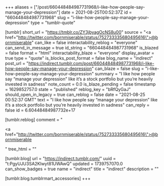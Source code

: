 +++
aliases = ["/post/660448484987731968/i-like-how-people-say-manage-your-depression"]
date = 2021-08-25T00:52:37Z
id = "660448484987731968"
slug = "i-like-how-people-say-manage-your-depression"
type = "tumblr-quote"

[tumblr]
short_url = "https://tmblr.co/ZY3jbyagOcNS8u00"
source = "<a href=\"http://twitter.com/bornmiserable/status/752733335680495616\">@bornmiserable</a>"
can_like = false
interactability_reblog = "everyone"
can_send_in_message = true
id_string = "660448484987731968"
is_blazed = false
format = "html"
interactability_blaze = "everyone"
display_avatar = true
type = "quote"
is_blocks_post_format = false
blog_name = "indirect"
post_url = "https://indirect.tumblr.com/post/660448484987731968/i-like-how-people-say-manage-your-depression"
can_blaze = false
slug = "i-like-how-people-say-manage-your-depression"
summary = "I like how people say “manage your depression” like it’s a stock portfolio but you’re heavily invested in sadness"
note_count = 0.0
is_blaze_pending = false
timestamp = 1629852757.0
state = "published"
reblog_key = "bRfQyGaJ"
should_open_in_legacy = true
can_reblog = false
date = "2021-08-25 00:52:37 GMT"
text = "I like how people say &ldquo;manage your depression&rdquo; like it&rsquo;s a stock portfolio but you&rsquo;re heavily invested in sadness"
can_reply = false
id = 6.60448484987732e+17

[tumblr.reblog]
comment = "<p><a href=\"http://twitter.com/bornmiserable/status/752733335680495616\">@bornmiserable</a></p>"
tree_html = ""

[tumblr.blog]
url = "https://indirect.tumblr.com/"
uuid = "t:PgyUJU3SA2Klwyt81UWAwQ"
updated = 1739757070.0
can_show_badges = true
name = "indirect"
title = "indirect"
description = ""

[tumblr.blog.tumblrmart_accessories]
+++
